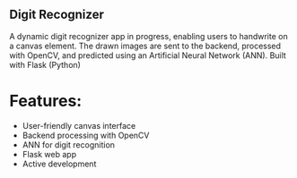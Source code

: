 ## Digit Recognizer

A dynamic digit recognizer app in progress, enabling users to handwrite on a canvas element. The drawn images are sent to the backend, processed with OpenCV, and predicted using an Artificial Neural Network (ANN). Built with Flask (Python)

# Features:

- User-friendly canvas interface
- Backend processing with OpenCV
- ANN for digit recognition
- Flask web app
- Active development
